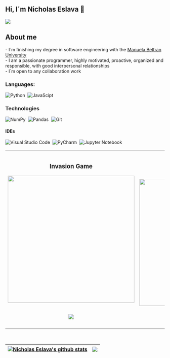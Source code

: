 ## Hi, I´m Nicholas Eslava 👋
<img src="https://github-production-user-asset-6210df.s3.amazonaws.com/105398438/302435978-0807e994-c9b8-49e8-9d00-a4cb84ef16bd.jpg?X-Amz-Algorithm=AWS4-HMAC-SHA256&X-Amz-Credential=AKIAVCODYLSA53PQK4ZA%2F20240205%2Fus-east-1%2Fs3%2Faws4_request&X-Amz-Date=20240205T214253Z&X-Amz-Expires=300&X-Amz-Signature=8aefaacd82e2e731128051b4b52b0cb1d43d9bfb960203f5ada4c6f229f14eb7&X-Amz-SignedHeaders=host&actor_id=105398438&key_id=0&repo_id=753290283">
<br>
<h2>About me</h2>
- I´m finishing my degree in software engineering with the <a href="https://umb.edu.co">Manuela Beltran University</a> <br>
- I am a passionate programmer, highly motivated, proactive, organized and responsible, with good interpersonal relationships <br>
- I´m open to any collaboration work


### Languages:

![Python](https://img.shields.io/badge/Python-3776AB?style=for-the-badge&logo=python&logoColor=white)&nbsp;
![JavaScipt](https://img.shields.io/badge/JavaScript-FCC624?style=for-the-badge&logo=javascript&logoColor=black)&nbsp;


### Technologies
![NumPy](https://img.shields.io/badge/numpy-%23013243.svg?style=for-the-badge&logo=numpy&logoColor=white)&nbsp;
![Pandas](https://img.shields.io/badge/pandas-%23150458.svg?style=for-the-badge&logo=pandas&logoColor=white)&nbsp;
![Git](https://img.shields.io/badge/GIT-E44C30?style=for-the-badge&logo=git&logoColor=white)&nbsp;

#### IDEs

![Visual Studio Code](https://img.shields.io/badge/Visual%20Studio%20Code-0078d7.svg?style=for-the-badge&logo=visual-studio-code&logoColor=white)&nbsp;
![PyCharm](https://img.shields.io/badge/pycharm-143?style=for-the-badge&logo=pycharm&logoColor=black&color=black&labelColor=green)&nbsp;
![Jupyter Notebook](https://img.shields.io/badge/jupyter-%23FA0F00.svg?style=for-the-badge&logo=jupyter&logoColor=white)&nbsp;

<table>
<tr>
<td width="50%">
<h3 align="center">Invasion Game</h3>
<div align="center">
<a href="https://github.com/NicholasEslava/InvasionGame?tab=readme-ov-file" target="_blank"><img src="https://private-user-images.githubusercontent.com/105398438/302476962-b28c51c4-2fbe-4231-973a-1d5dcd999cd1.png?jwt=eyJhbGciOiJIUzI1NiIsInR5cCI6IkpXVCJ9.eyJpc3MiOiJnaXRodWIuY29tIiwiYXVkIjoicmF3LmdpdGh1YnVzZXJjb250ZW50LmNvbSIsImtleSI6ImtleTUiLCJleHAiOjE3MDcxODcwMTIsIm5iZiI6MTcwNzE4NjcxMiwicGF0aCI6Ii8xMDUzOTg0MzgvMzAyNDc2OTYyLWIyOGM1MWM0LTJmYmUtNDIzMS05NzNhLTFkNWRjZDk5OWNkMS5wbmc_WC1BbXotQWxnb3JpdGhtPUFXUzQtSE1BQy1TSEEyNTYmWC1BbXotQ3JlZGVudGlhbD1BS0lBVkNPRFlMU0E1M1BRSzRaQSUyRjIwMjQwMjA2JTJGdXMtZWFzdC0xJTJGczMlMkZhd3M0X3JlcXVlc3QmWC1BbXotRGF0ZT0yMDI0MDIwNlQwMjMxNTJaJlgtQW16LUV4cGlyZXM9MzAwJlgtQW16LVNpZ25hdHVyZT03MjRiZDk4MTdkMjI1YWYyNjNjOGUwNDQ4ZGI0NTkwMTE3OGY3MWNkODBiODBlMjYzMDNjNmJlMTYyMjVmYWQ0JlgtQW16LVNpZ25lZEhlYWRlcnM9aG9zdCZhY3Rvcl9pZD0wJmtleV9pZD0wJnJlcG9faWQ9MCJ9.zkniTsGQQGtRjQBKhXXy7OdDulVjknyiubyEQNj5RCI" width="400" ></a>
<p>
<a href="https://github.com/NicholasEslava/InvasionGame?tab=readme-ov-file" target="_blank"><br>
<img src="https://img.shields.io/badge/CODE-ff9?style=for-the-badge&logo=github&logoColor=black">
</a>
</p>

</div>
                                                                                      
</td>

<td width="50%">
               <br>
<h3 align="center">Face Recognition Images</h3>
<div align="center">                                       
<a href="https://github.com/NicholasEslava/Face_Recognition_Images" target="_blank"><img src="https://private-user-images.githubusercontent.com/105398438/302482494-6dfd5fb6-b736-46a5-abb0-cec4144c1661.png?jwt=eyJhbGciOiJIUzI1NiIsInR5cCI6IkpXVCJ9.eyJpc3MiOiJnaXRodWIuY29tIiwiYXVkIjoicmF3LmdpdGh1YnVzZXJjb250ZW50LmNvbSIsImtleSI6ImtleTUiLCJleHAiOjE3MDcxODY2ODMsIm5iZiI6MTcwNzE4NjM4MywicGF0aCI6Ii8xMDUzOTg0MzgvMzAyNDgyNDk0LTZkZmQ1ZmI2LWI3MzYtNDZhNS1hYmIwLWNlYzQxNDRjMTY2MS5wbmc_WC1BbXotQWxnb3JpdGhtPUFXUzQtSE1BQy1TSEEyNTYmWC1BbXotQ3JlZGVudGlhbD1BS0lBVkNPRFlMU0E1M1BRSzRaQSUyRjIwMjQwMjA2JTJGdXMtZWFzdC0xJTJGczMlMkZhd3M0X3JlcXVlc3QmWC1BbXotRGF0ZT0yMDI0MDIwNlQwMjI2MjNaJlgtQW16LUV4cGlyZXM9MzAwJlgtQW16LVNpZ25hdHVyZT03MjJhMGRkYmUzZTU2Yjg3N2IxN2ViYzA5OWFiNDNmMDRkOWY4MzEzM2FkMzkzM2FiYzc2ZGNhNmUzNWZkY2M0JlgtQW16LVNpZ25lZEhlYWRlcnM9aG9zdCZhY3Rvcl9pZD0wJmtleV9pZD0wJnJlcG9faWQ9MCJ9.wxQasBB_qjzS_IBehtxR_jHJe-mMtBKbfITtaIYGWn4" width="400"></a>
<br>
<p>
<a href="https://github.com/ArisGuimera/SimpleAndroidMVVM" target="_blank"><br>
<img src="https://img.shields.io/badge/CODE-80ffaa?style=for-the-badge&logo=github&logoColor=black">
</a>
</p>
</div>                                                             
</table>                                                                                 
</div>
<br>





| <a href="https://github.com/nicholaseslava/github-readme-stats"><img align="center" src="https://github-readme-stats.vercel.app/api?username=nicholaseslava&show_icons=true&include_all_commits=true&theme=buefy&hide_border=true" alt="Nicholas Eslava's github stats" /></a> | <a href="https://github.com/anuraghazra/github-readme-stats"><img align="center" src="https://github-readme-stats.vercel.app/api/top-langs/?username=nicholaseslava&layout=compact&theme=buefy&hide_border=true" /></a> |
| ------------- | ------------- |





